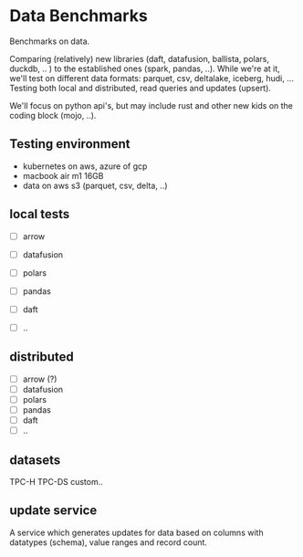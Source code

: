 # Data Benchmarks
Benchmarks on data.  

Comparing (relatively) new libraries (daft, datafusion, ballista, polars, duckdb, .. ) to the established ones (spark, pandas, ..).
While we're at it, we'll test on different data formats: parquet, csv, deltalake, iceberg, hudi, ...
Testing both local and distributed, read queries and updates (upsert).

We'll focus on python api's, but may include rust and other new kids on the coding block (mojo, ..).


## Testing environment
- kubernetes on aws, azure of gcp
- macbook air m1 16GB
- data on aws s3 (parquet, csv, delta, ..)


## local tests
- [ ] arrow
- [ ] datafusion
- [ ] polars
- [ ] pandas
- [ ] daft
- [ ] ..


## distributed
- [ ] arrow (?)
- [ ] datafusion
- [ ] polars
- [ ] pandas
- [ ] daft
- [ ] ..

## datasets

TPC-H
TPC-DS
custom..

## update service

A service which generates updates for data based on columns with datatypes (schema), value ranges and record count.

